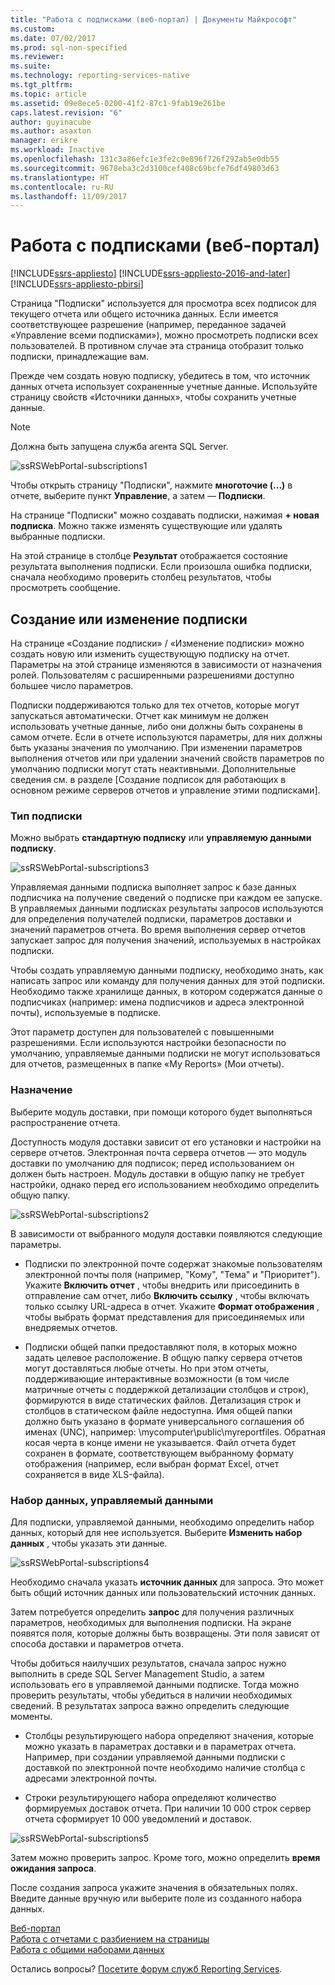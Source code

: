 ```yaml
---
title: "Работа с подписками (веб-портал) | Документы Майкрософт"
ms.custom: 
ms.date: 07/02/2017
ms.prod: sql-non-specified
ms.reviewer: 
ms.suite: 
ms.technology: reporting-services-native
ms.tgt_pltfrm: 
ms.topic: article
ms.assetid: 09e8ece5-0200-41f2-87c1-9fab19e261be
caps.latest.revision: "6"
author: guyinacube
ms.author: asaxton
manager: erikre
ms.workload: Inactive
ms.openlocfilehash: 131c3a86efc1e3fe2c0e896f726f292ab5e0db55
ms.sourcegitcommit: 9678eba3c2d3100cef408c69bcfe76df49803d63
ms.translationtype: HT
ms.contentlocale: ru-RU
ms.lasthandoff: 11/09/2017
---
```

# <a name="working-with-subscriptions-web-portal"></a>Работа с подписками (веб-портал)

[!INCLUDE[ssrs-appliesto](../includes/ssrs-appliesto.md)] [!INCLUDE[ssrs-appliesto-2016-and-later](../includes/ssrs-appliesto-2016-and-later.md)] [!INCLUDE[ssrs-appliesto-pbirsi](../includes/ssrs-appliesto-pbirs.md)]

Страница "Подписки" используется для просмотра всех подписок для текущего отчета или общего источника данных. Если имеется соответствующее разрешение (например, переданное задачей «Управление всеми подписками»), можно просмотреть подписки всех пользователей. В противном случае эта страница отобразит только подписки, принадлежащие вам.  
  
Прежде чем создать новую подписку, убедитесь в том, что источник данных отчета использует сохраненные учетные данные. Используйте страницу свойств «Источники данных», чтобы сохранить учетные данные.  
  
> [!NOTE]
> Должна быть запущена служба агента SQL Server.   
  
![ssRSWebPortal-subscriptions1](../reporting-services/media/ssrswebportal-subscriptions1.png)  
   
Чтобы открыть страницу "Подписки", нажмите **многоточие (...)** в отчете, выберите пункт **Управление**, а затем — **Подписки**.  
  
На странице "Подписки" можно создавать подписки, нажимая **+ новая подписка**. Можно также изменять существующие или удалять выбранные подписки.  
  
На этой странице в столбце **Результат** отображается состояние результата выполнения подписки. Если произошла ошибка подписки, сначала необходимо проверить столбец результатов, чтобы просмотреть сообщение.  
  
## <a name="creating-or-editing-a-subscription"></a>Создание или изменение подписки  
На странице «Создание подписки» / «Изменение подписки» можно создать новую или изменить существующую подписку на отчет. Параметры на этой странице изменяются в зависимости от назначения ролей. Пользователям с расширенными разрешениями доступно большее число параметров.  
  
Подписки поддерживаются только для тех отчетов, которые могут запускаться автоматически. Отчет как минимум не должен использовать учетные данные, либо они должны быть сохранены в самом отчете. Если в отчете используются параметры, для них должны быть указаны значения по умолчанию. При изменении параметров выполнения отчетов или при удалении значений свойств параметров по умолчанию подписки могут стать неактивными. Дополнительные сведения см. в разделе [Создание подписок для работающих в основном режиме серверов отчетов и управление этими подписками].  
  
### <a name="type-of-subscription"></a>Тип подписки  
Можно выбрать **стандартную подписку** или **управляемую данными подписку**.  
  
![ssRSWebPortal-subscriptions3](../reporting-services/media/ssrswebportal-subscriptions3.png)  
   
Управляемая данными подписка выполняет запрос к базе данных подписчика на получение сведений о подписке при каждом ее запуске. В управляемых данными подписках результаты запросов используются для определения получателей подписки, параметров доставки и значений параметров отчета. Во время выполнения сервер отчетов запускает запрос для получения значений, используемых в настройках подписки.   
  
Чтобы создать управляемую данными подписку, необходимо знать, как написать запрос или команду для получения данных для этой подписки. Необходимо также хранилище данных, в котором содержатся данные о подписчиках (например: имена подписчиков и адреса электронной почты), используемые в подписке.  
  
Этот параметр доступен для пользователей с повышенными разрешениями. Если используются настройки безопасности по умолчанию, управляемые данными подписки не могут использоваться для отчетов, размещенных в папке «My Reports» (Мои отчеты).  
  
### <a name="destination"></a>Назначение  
Выберите модуль доставки, при помощи которого будет выполняться распространение отчета.   
  
Доступность модуля доставки зависит от его установки и настройки на сервере отчетов. Электронная почта сервера отчетов — это модуль доставки по умолчанию для подписок; перед использованием он должен быть настроен. Модуль доставки в общую папку не требует настройки, однако перед его использованием необходимо определить общую папку.  
  
![ssRSWebPortal-subscriptions2](../reporting-services/media/ssrswebportal-subscriptions2.png)  
  
В зависимости от выбранного модуля доставки появляются следующие параметры.  
  
-   Подписки по электронной почте содержат знакомые пользователям электронной почты поля (например, "Кому", "Тема" и "Приоритет"). Укажите **Включить отчет** , чтобы внедрить или присоединить в отправление сам отчет, либо **Включить ссылку** , чтобы включать только ссылку URL-адреса в отчет. Укажите **Формат отображения** , чтобы выбрать формат представления для присоединяемых или внедряемых отчетов.  
  
-   Подписки общей папки предоставляют поля, в которых можно задать целевое расположение. В общую папку сервера отчетов могут доставляться любые отчеты. Но при этом отчеты, поддерживающие интерактивные возможности (в том числе матричные отчеты с поддержкой детализации столбцов и строк), формируются в виде статических файлов. Детализация строк и столбцов в статическом файле недоступна. Имя общей папки должно быть указано в формате универсального соглашения об именах (UNC), например: \\mycomputer\public\myreportfiles. Обратная косая черта в конце имени не указывается. Файл отчета будет сохранен в формате, соответствующем выбранному формату отображения (например, если выбран формат Excel, отчет сохраняется в виде XLS-файла).  
  
### <a name="data-driven-subscription-dataset"></a>Набор данных, управляемый данными  
Для подписки, управляемой данными, необходимо определить набор данных, который для нее используется. Выберите **Изменить набор данных** , чтобы указать эти данные.  
  
![ssRSWebPortal-subscriptions4](../reporting-services/media/ssrswebportal-subscriptions4.png)  
  
Необходимо сначала указать **источник данных** для запроса. Это может быть общий источник данных или пользовательский источник данных.  
  
Затем потребуется определить **запрос** для получения различных параметров, необходимых для выполнения подписки. На экране появятся поля, которые должны быть возвращены. Эти поля зависят от способа доставки и параметров отчета.  
  
Чтобы добиться наилучших результатов, сначала запрос нужно выполнить в среде SQL Server Management Studio, а затем использовать его в управляемой данными подписке. Тогда можно проверить результаты, чтобы убедиться в наличии необходимых сведений. В результатах запроса важно определить следующие моменты.  
  
-   Столбцы результирующего набора определяют значения, которые можно указать в параметрах доставки и в параметрах отчета. Например, при создании управляемой данными подписки с доставкой по электронной почте необходимо наличие столбца с адресами электронной почты.  
  
-   Строки результирующего набора определяют количество формируемых доставок отчета. При наличии 10 000 строк сервер отчета сформирует 10 000 уведомлений и доставок.  
  
![ssRSWebPortal-subscriptions5](../reporting-services/media/ssrswebportal-subscriptions5.png)  
  
Затем можно проверить запрос. Кроме того, можно определить **время ожидания запроса**.  
  
После создания запроса укажите значения в обязательных полях. Введите данные вручную или выберите поле из созданного набора данных.

[Веб-портал](../reporting-services/web-portal-ssrs-native-mode.md)  
[Работа с отчетами с разбиением на страницы](working-with-paginated-reports-web-portal.md)  
[Работа с общими наборами данных](../reporting-services/work-with-shared-datasets-web-portal.md)

Остались вопросы? [Посетите форум служб Reporting Services](http://go.microsoft.com/fwlink/?LinkId=620231).
